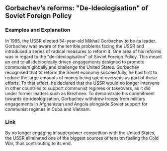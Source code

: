 ## Gorbachev’s reforms: "De-Ideologisation" of Soviet Foreign Policy

### Examples and Explanation

In 1985, the USSR elected 54-year-old Mikhail Gorbachev to be its leader. Gorbachev was aware of the terrible problems facing the USSR and introduced a series of radical measures to reform it. One area of his reforms was in regard to the "de-Ideologisation" of Soviet Foreign Policy. This meant an end to all ideologically driven engagements designed to promote communism globally and challenge the United States. Gorbachev recognised that to reform the Soviet economy successfully, he had first to reduce the large amounts of money being spent overseas as part of these efforts. To that effect, he declared that the USSR would no longer intervene in other countries to support communist regimes or takeovers, as it did under former leaders such as Brezhnev. To demonstrate his commitment towards de-ideologisation, Gorbachev withdrew troops from military engagements in Afghanistan and Angola alongside Soviet support for communist regimes in Cuba and Vietnam.

### Link

By no longer engaging in superpower competition with the United States, the USSR eliminated one of the biggest sources of tension fueling the Cold War, thus contributing to its end.


